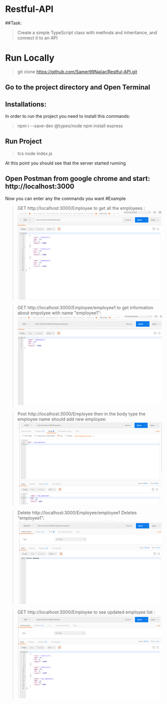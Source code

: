 # Restful-API
##Task:
> Create a simple TypeScript class with methods and inheritance, and connect it to an API

# Run Locally
> git clone https://github.com/Samer99Najjar/Restful-API.git

## Go to the project directory and Open Terminal

## Installations:
In order to run the project you need to install this commands:
> npm i --save-dev @types/node
> npm install express

## Run Project
> tcs
> node index.js


At this point you should see that the server started running 

## Open Postman from google chrome and start: http://localhost:3000

Now you can enter any the commands you want 
#Example

> GET http://localhost:3000/Employee to get all the employees  :
![alt text](https://github.com/Samer99Najjar/Restful-API/blob/main/show_employeepic.PNG)

> GET http://localhost:3000/Employee/employee1 to get information about empolyee with name "employee1":
![alt text](https://github.com/Samer99Najjar/Restful-API/blob/main/get_employeebyname.PNG)

> Post http://localhost:3000/Employee  then in the body type the employee name should add new employee:
![alt text](https://github.com/Samer99Najjar/Restful-API/blob/main/add_employee.PNG)

> Delete http://localhost:3000/Employee/employee1 Deletes "employee1":
![alt text](https://github.com/Samer99Najjar/Restful-API/blob/main/delete_employee.PNG)

> GET http://localhost:3000/Employee to see updated employee list   :
![alt text](https://github.com/Samer99Najjar/Restful-API/blob/main/get_empolyeeafterDeleteAdd.PNG)


